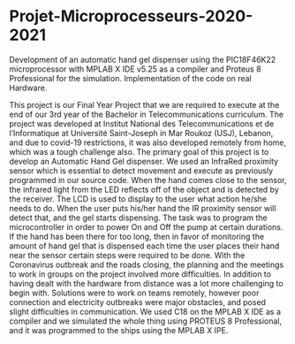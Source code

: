 # Projet-Microprocesseurs-2020-2021
Development of an automatic hand gel dispenser using the PIC18F46K22 microprocessor with MPLAB X IDE v5.25 as a compiler and Proteus 8 Professional for the simulation. Implementation of the code on real Hardware.

This    project    is    our    Final    Year  Project    that    we      are      required    to      execute    at    the      end      of our        3rd    year    of      the      Bachelor      in      Telecommunications    curriculum.  The    project    was     developed          at    Institut  National    des    Telecommunications    et    de      l’Informatique    at    Université     Saint-Joseph            in        Mar Roukoz (USJ),  Lebanon,    and  due  to  covid-19  restrictions,  it  was      also   developed           remotely            from    home,  which  was  a  tough  challenge  also. The    primary    goal    of    this    project    is  to  develop      an    Automatic    Hand    Gel    dispenser.    We    used an      InfraRed      proximity      sensor      which      is      essential      to      detect      movement      and      execute      as   previously      programmed      in      our      source    code.    When      the      hand    comes    close    to    the      sensor,         the    infrared  light  from  the  LED    reflects  off  of    the    object    and    is    detected    by    the    receiver.  The LCD   is         used     to     display   to   the    user    what    action  he/she    needs    to    do.  When    the    user    puts   his/her    hand    the    IR    proximity  sensor  will  detect  that,  and  the  gel  starts  dispensing. The    task    was    to    program    the    microcontroller    in  order  to  power  On  and  Off  the  pump  at  certain durations.    If    the    hand    has    been    there    for  too  long,    then  in  favor    of    monitoring  the  amount    of   hand        gel      that      is      dispensed    each    time    the    user    places    their    hand    near    the    sensor      certain   steps  were  required  to  be  done. With  the  Coronavirus  outbreak    and    the  roads    closing,  the  planning    and  the  meetings    to  work    in   groups            on    the    project      involved      more    difficulties.  In    addition    to      having    dealt      with        the hardware    from      distance    was    a    lot    more    challenging    to    begin  with. Solutions    were    to  work    on    teams    remotely,    however  poor  connection  and    electricity  outbreaks   were    major    obstacles,    and  posed  slight  difficulties  in  communication. We   used    C18     on   the     MPLAB X IDE   as     a     compiler       and   we     simulated   the   whole     thing    using  PROTEUS  8  Professional,  and  it  was  programmed  to  the  ships  using    the    MPLAB  X  IPE.
